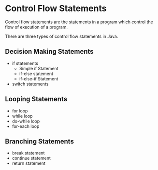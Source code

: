 # Control Flow Statements

Control flow statements are the statements in a program which control the flow of execution of a program.

There are three types of control flow statements in Java.

##  Decision Making Statements 
  - if statements
    - Simple if Statement
    - if-else statement
    - if-else-if Statement
  - switch statements

##  Looping Statements
  - for loop
  - while loop
  - do-while loop
  - for-each loop
    
##  Branching Statements
  - break statement
  - continue statement
  - return statement
